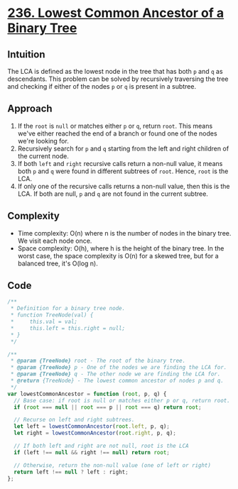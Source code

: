 # [236. Lowest Common Ancestor of a Binary Tree](https://leetcode.com/problems/lowest-common-ancestor-of-a-binary-tree/description/)

## Intuition

The LCA is defined as the lowest node in the tree that has both `p` and `q` as descendants. This problem can be solved by recursively traversing the tree and checking if either of the nodes `p` or `q` is present in a subtree.

## Approach

1. If the `root` is `null` or matches either `p` or `q`, return `root`. This means we've either reached the end of a branch or found one of the nodes we're looking for.
2. Recursively search for `p` and `q` starting from the left and right children of the current node.
3. If both `left` and `right` recursive calls return a non-null value, it means both `p` and `q` were found in different subtrees of `root`. Hence, `root` is the LCA.
4. If only one of the recursive calls returns a non-null value, then this is the LCA. If both are null, `p` and `q` are not found in the current subtree. 

## Complexity

- Time complexity: O(n) where n is the number of nodes in the binary tree. We visit each node once.
- Space complexity: O(h), where h is the height of the binary tree. In the worst case, the space complexity is O(n) for a skewed tree, but for a balanced tree, it's O(log n).

## Code

```javascript
/**
 * Definition for a binary tree node.
 * function TreeNode(val) {
 *     this.val = val;
 *     this.left = this.right = null;
 * }
 */

/**
 * @param {TreeNode} root - The root of the binary tree.
 * @param {TreeNode} p - One of the nodes we are finding the LCA for.
 * @param {TreeNode} q - The other node we are finding the LCA for.
 * @return {TreeNode} - The lowest common ancestor of nodes p and q.
 */
var lowestCommonAncestor = function (root, p, q) {
  // Base case: if root is null or matches either p or q, return root.
  if (root === null || root === p || root === q) return root;

  // Recurse on left and right subtrees.
  let left = lowestCommonAncestor(root.left, p, q);
  let right = lowestCommonAncestor(root.right, p, q);

  // If both left and right are not null, root is the LCA
  if (left !== null && right !== null) return root;

  // Otherwise, return the non-null value (one of left or right)
  return left !== null ? left : right;
};
```
